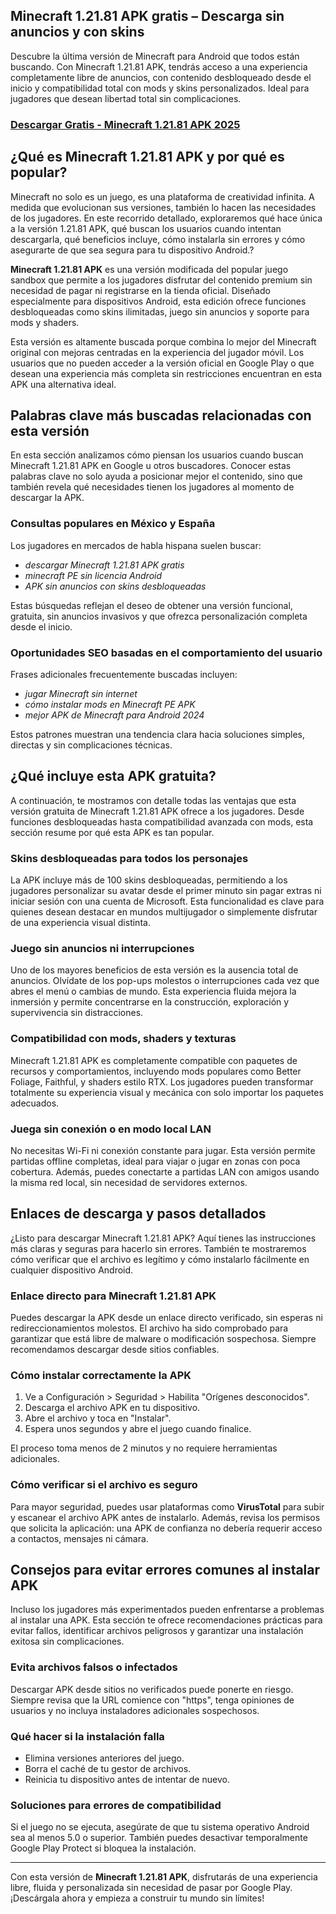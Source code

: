 ## Minecraft 1.21.81 APK gratis – Descarga sin anuncios y con skins

Descubre la última versión de Minecraft para Android que todos están buscando. Con Minecraft 1.21.81 APK, tendrás acceso a una experiencia completamente libre de anuncios, con contenido desbloqueado desde el inicio y compatibilidad total con mods y skins personalizados. Ideal para jugadores que desean libertad total sin complicaciones.

### [Descargar Gratis - Minecraft 1.21.81 APK 2025](https://mobdroplus.com/games/minecraft-apk/)

## ¿Qué es Minecraft 1.21.81 APK y por qué es popular?

Minecraft no solo es un juego, es una plataforma de creatividad infinita. A medida que evolucionan sus versiones, también lo hacen las necesidades de los jugadores. En este recorrido detallado, exploraremos qué hace única a la versión 1.21.81 APK, qué buscan los usuarios cuando intentan descargarla, qué beneficios incluye, cómo instalarla sin errores y cómo asegurarte de que sea segura para tu dispositivo Android.?

**Minecraft 1.21.81 APK** es una versión modificada del popular juego sandbox que permite a los jugadores disfrutar del contenido premium sin necesidad de pagar ni registrarse en la tienda oficial. Diseñado especialmente para dispositivos Android, esta edición ofrece funciones desbloqueadas como skins ilimitadas, juego sin anuncios y soporte para mods y shaders.

Esta versión es altamente buscada porque combina lo mejor del Minecraft original con mejoras centradas en la experiencia del jugador móvil. Los usuarios que no pueden acceder a la versión oficial en Google Play o que desean una experiencia más completa sin restricciones encuentran en esta APK una alternativa ideal.

## Palabras clave más buscadas relacionadas con esta versión

En esta sección analizamos cómo piensan los usuarios cuando buscan Minecraft 1.21.81 APK en Google u otros buscadores. Conocer estas palabras clave no solo ayuda a posicionar mejor el contenido, sino que también revela qué necesidades tienen los jugadores al momento de descargar la APK.

### Consultas populares en México y España

Los jugadores en mercados de habla hispana suelen buscar:

* *descargar Minecraft 1.21.81 APK gratis*
* *minecraft PE sin licencia Android*
* *APK sin anuncios con skins desbloqueadas*

Estas búsquedas reflejan el deseo de obtener una versión funcional, gratuita, sin anuncios invasivos y que ofrezca personalización completa desde el inicio.

### Oportunidades SEO basadas en el comportamiento del usuario

Frases adicionales frecuentemente buscadas incluyen:

* *jugar Minecraft sin internet*
* *cómo instalar mods en Minecraft PE APK*
* *mejor APK de Minecraft para Android 2024*

Estos patrones muestran una tendencia clara hacia soluciones simples, directas y sin complicaciones técnicas.

## ¿Qué incluye esta APK gratuita?

A continuación, te mostramos con detalle todas las ventajas que esta versión gratuita de Minecraft 1.21.81 APK ofrece a los jugadores. Desde funciones desbloqueadas hasta compatibilidad avanzada con mods, esta sección resume por qué esta APK es tan popular.

### Skins desbloqueadas para todos los personajes

La APK incluye más de 100 skins desbloqueadas, permitiendo a los jugadores personalizar su avatar desde el primer minuto sin pagar extras ni iniciar sesión con una cuenta de Microsoft. Esta funcionalidad es clave para quienes desean destacar en mundos multijugador o simplemente disfrutar de una experiencia visual distinta.

### Juego sin anuncios ni interrupciones

Uno de los mayores beneficios de esta versión es la ausencia total de anuncios. Olvídate de los pop-ups molestos o interrupciones cada vez que abres el menú o cambias de mundo. Esta experiencia fluida mejora la inmersión y permite concentrarse en la construcción, exploración y supervivencia sin distracciones.

### Compatibilidad con mods, shaders y texturas

Minecraft 1.21.81 APK es completamente compatible con paquetes de recursos y comportamientos, incluyendo mods populares como Better Foliage, Faithful, y shaders estilo RTX. Los jugadores pueden transformar totalmente su experiencia visual y mecánica con solo importar los paquetes adecuados.

### Juega sin conexión o en modo local LAN

No necesitas Wi-Fi ni conexión constante para jugar. Esta versión permite partidas offline completas, ideal para viajar o jugar en zonas con poca cobertura. Además, puedes conectarte a partidas LAN con amigos usando la misma red local, sin necesidad de servidores externos.

## Enlaces de descarga y pasos detallados

¿Listo para descargar Minecraft 1.21.81 APK? Aquí tienes las instrucciones más claras y seguras para hacerlo sin errores. También te mostraremos cómo verificar que el archivo es legítimo y cómo instalarlo fácilmente en cualquier dispositivo Android.

### Enlace directo para Minecraft 1.21.81 APK

Puedes descargar la APK desde un enlace directo verificado, sin esperas ni redireccionamientos molestos. El archivo ha sido comprobado para garantizar que está libre de malware o modificación sospechosa. Siempre recomendamos descargar desde sitios confiables.

### Cómo instalar correctamente la APK

1. Ve a Configuración > Seguridad > Habilita "Orígenes desconocidos".
2. Descarga el archivo APK en tu dispositivo.
3. Abre el archivo y toca en "Instalar".
4. Espera unos segundos y abre el juego cuando finalice.

El proceso toma menos de 2 minutos y no requiere herramientas adicionales.

### Cómo verificar si el archivo es seguro

Para mayor seguridad, puedes usar plataformas como **VirusTotal** para subir y escanear el archivo APK antes de instalarlo. Además, revisa los permisos que solicita la aplicación: una APK de confianza no debería requerir acceso a contactos, mensajes ni cámara.

## Consejos para evitar errores comunes al instalar APK

Incluso los jugadores más experimentados pueden enfrentarse a problemas al instalar una APK. Esta sección te ofrece recomendaciones prácticas para evitar fallos, identificar archivos peligrosos y garantizar una instalación exitosa sin complicaciones.

### Evita archivos falsos o infectados

Descargar APK desde sitios no verificados puede ponerte en riesgo. Siempre revisa que la URL comience con "https", tenga opiniones de usuarios y no incluya instaladores adicionales sospechosos.

### Qué hacer si la instalación falla

* Elimina versiones anteriores del juego.
* Borra el caché de tu gestor de archivos.
* Reinicia tu dispositivo antes de intentar de nuevo.

### Soluciones para errores de compatibilidad

Si el juego no se ejecuta, asegúrate de que tu sistema operativo Android sea al menos 5.0 o superior. También puedes desactivar temporalmente Google Play Protect si bloquea la instalación.

---

Con esta versión de **Minecraft 1.21.81 APK**, disfrutarás de una experiencia libre, fluida y personalizada sin necesidad de pasar por Google Play. ¡Descárgala ahora y empieza a construir tu mundo sin límites!
